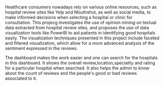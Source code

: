 Healthcare consumers nowadays rely on various online resources, such as hospital review sites like Yelp and
Mouthshut, as well as social media, to make informed decisions when selecting a hospital or clinic for consultation.
This projecg investigates the use of opinion mining on textual data extracted from hospital review sites, and proposes
the use of data visualization tools like PowerBI to aid patients in identifying good hospitals easily. The
visualization techniques presented in this project include faceted and filtered visualization, which allow for a more
advanced analysis of the sentiment expressed in the reviews.

The dashboard makes the work easier and one can search for the hospitals in this dashboard. It shows the overall review,location,speciality 
and rating for a particular hospital when searched. It also helps the admin to know about the count of reviews and the people's good or bad reviews associated to it.
